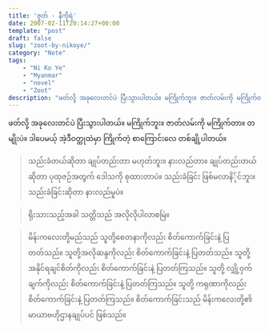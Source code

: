 ```yaml
---
title: 'ဇွတ် - နီကိုရဲ'
date: 2007-02-11T20:14:27+00:00
template: "post"  
draft: false  
slug: "zoot-by-nikoye/"
category: "Note"
tags:
    - "Ni Ko Ye"
    - "Myanmar"
    - "novel"
    - "Zoot"
description: "ဖတ်လို့ အခုလေးတင်ပဲ ပြီးသွားပါတယ်။ မကြိုက်ဘူး။ ဇာတ်လမ်းကို မကြိုက်တာ။ တမျိုးပဲ။ ဒါပေမယ့် အဲ့ဒီဝတ္ထုထဲမှာ ကြိုက်တဲ့ စာကြောင်းလေ တစ်ချို့ပါတယ်။"
---
```

ဖတ်လို့ အခုလေးတင်ပဲ ပြီးသွားပါတယ်။ မကြိုက်ဘူး။ ဇာတ်လမ်းကို မကြိုက်တာ။ တမျိုးပဲ။ ဒါပေမယ့် အဲ့ဒီဝတ္ထုထဲမှာ ကြိုက်တဲ့ စာကြောင်းလေ တစ်ချို့ပါတယ်။

> သည်းခံတယ်ဆိုတာ ချုပ်တည်းတာ မဟုတ်ဘူး။ နားလည်တာ။ ချုပ်တည်းတယ်ဆိုတာ ပုထုဇဉ်အတွက် ဒေါသကို စုထားတာပဲ။ သည်းခံခြင်း ဖြစ်မလာနိ်ုင်ဘူး။ သည်းခံခြင်းဆိုတာ နားလည်မှုပဲ။

> ရိုးသားသည့်အခါ သတ္တိသည် အလိုလိုပါလာစမြဲ။

> မိန်းကလေးတို့မည်သည် သူတို့စေတနာကိုလည်း စိတ်ကောက်ခြင်းနဲ့ ပြတတ်သည်။ သူတို့အလိုဆန္ဒကိုလည်း စိတ်ကောက်ခြင်းနဲ့ ပြတတ်သည်။ သူတို့ အနိုင်ရချင်စိတ်ကိုလည်း စိတ်ကောက်ခြင်းနဲ့ ပြတတ်ကြသည်။ သူတို့ လျှို့ဝှက်ချက်ကိုလည်း စိတ်ကောက်ခြင်းနဲ့ ပြတတ်ကြသည်။ သူတို့ ကရုဏာကိုလည်း စိတ်ကောက်ခြင်းနဲ့ ပြတတ်ကြသည်။ စိတ်ကောက်ခြင်းသည် မိန်းကလေးတို့၏ မာယာဗဟိုဌာနချုပ်ပင် ဖြစ်သည်။
